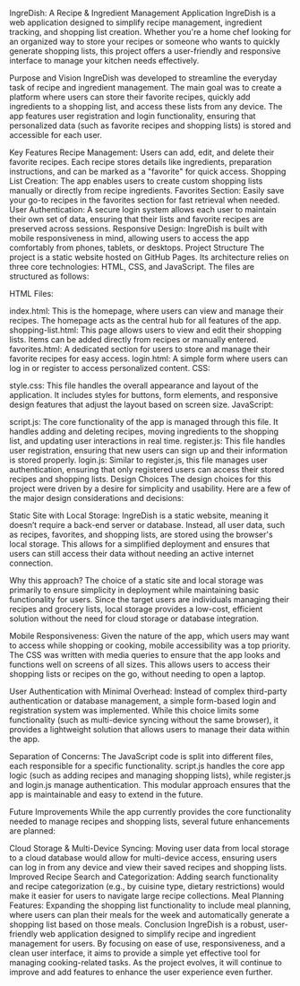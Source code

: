 IngreDish: A Recipe & Ingredient Management Application
IngreDish is a web application designed to simplify recipe management, ingredient tracking, and shopping list creation. Whether you're a home chef looking for an organized way to store your recipes or someone who wants to quickly generate shopping lists, this project offers a user-friendly and responsive interface to manage your kitchen needs effectively.

Purpose and Vision
IngreDish was developed to streamline the everyday task of recipe and ingredient management. The main goal was to create a platform where users can store their favorite recipes, quickly add ingredients to a shopping list, and access these lists from any device. The app features user registration and login functionality, ensuring that personalized data (such as favorite recipes and shopping lists) is stored and accessible for each user.

Key Features
Recipe Management: Users can add, edit, and delete their favorite recipes. Each recipe stores details like ingredients, preparation instructions, and can be marked as a "favorite" for quick access.
Shopping List Creation: The app enables users to create custom shopping lists manually or directly from recipe ingredients.
Favorites Section: Easily save your go-to recipes in the favorites section for fast retrieval when needed.
User Authentication: A secure login system allows each user to maintain their own set of data, ensuring that their lists and favorite recipes are preserved across sessions.
Responsive Design: IngreDish is built with mobile responsiveness in mind, allowing users to access the app comfortably from phones, tablets, or desktops.
Project Structure
The project is a static website hosted on GitHub Pages. Its architecture relies on three core technologies: HTML, CSS, and JavaScript. The files are structured as follows:

HTML Files:

index.html: This is the homepage, where users can view and manage their recipes. The homepage acts as the central hub for all features of the app.
shopping-list.html: This page allows users to view and edit their shopping lists. Items can be added directly from recipes or manually entered.
favorites.html: A dedicated section for users to store and manage their favorite recipes for easy access.
login.html: A simple form where users can log in or register to access personalized content.
CSS:

style.css: This file handles the overall appearance and layout of the application. It includes styles for buttons, form elements, and responsive design features that adjust the layout based on screen size.
JavaScript:

script.js: The core functionality of the app is managed through this file. It handles adding and deleting recipes, moving ingredients to the shopping list, and updating user interactions in real time.
register.js: This file handles user registration, ensuring that new users can sign up and their information is stored properly.
login.js: Similar to register.js, this file manages user authentication, ensuring that only registered users can access their stored recipes and shopping lists.
Design Choices
The design choices for this project were driven by a desire for simplicity and usability. Here are a few of the major design considerations and decisions:

Static Site with Local Storage: IngreDish is a static website, meaning it doesn’t require a back-end server or database. Instead, all user data, such as recipes, favorites, and shopping lists, are stored using the browser's local storage. This allows for a simplified deployment and ensures that users can still access their data without needing an active internet connection.

Why this approach? The choice of a static site and local storage was primarily to ensure simplicity in deployment while maintaining basic functionality for users. Since the target users are individuals managing their recipes and grocery lists, local storage provides a low-cost, efficient solution without the need for cloud storage or database integration.

Mobile Responsiveness: Given the nature of the app, which users may want to access while shopping or cooking, mobile accessibility was a top priority. The CSS was written with media queries to ensure that the app looks and functions well on screens of all sizes. This allows users to access their shopping lists or recipes on the go, without needing to open a laptop.

User Authentication with Minimal Overhead: Instead of complex third-party authentication or database management, a simple form-based login and registration system was implemented. While this choice limits some functionality (such as multi-device syncing without the same browser), it provides a lightweight solution that allows users to manage their data within the app.

Separation of Concerns: The JavaScript code is split into different files, each responsible for a specific functionality. script.js handles the core app logic (such as adding recipes and managing shopping lists), while register.js and login.js manage authentication. This modular approach ensures that the app is maintainable and easy to extend in the future.

Future Improvements
While the app currently provides the core functionality needed to manage recipes and shopping lists, several future enhancements are planned:

Cloud Storage & Multi-Device Syncing: Moving user data from local storage to a cloud database would allow for multi-device access, ensuring users can log in from any device and view their saved recipes and shopping lists.
Improved Recipe Search and Categorization: Adding search functionality and recipe categorization (e.g., by cuisine type, dietary restrictions) would make it easier for users to navigate large recipe collections.
Meal Planning Features: Expanding the shopping list functionality to include meal planning, where users can plan their meals for the week and automatically generate a shopping list based on those meals.
Conclusion
IngreDish is a robust, user-friendly web application designed to simplify recipe and ingredient management for users. By focusing on ease of use, responsiveness, and a clean user interface, it aims to provide a simple yet effective tool for managing cooking-related tasks. As the project evolves, it will continue to improve and add features to enhance the user experience even further. 
